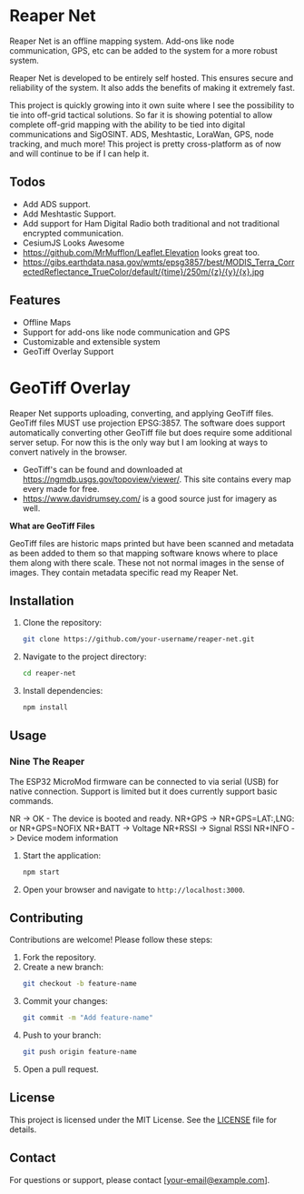 # Reaper Net

Reaper Net is an offline mapping system. Add-ons like node communication, GPS, etc can be added to the system for a more robust system.

Reaper Net is developed to be entirely self hosted. This ensures secure and reliability of the system. It also adds the benefits
of making it extremely fast.

This project is quickly growing into it own suite where I see the possibility to tie into off-grid tactical solutions. So far it is showing potential
to allow complete off-grid mapping with the ability to be tied into digital communications and SigOSINT. ADS, Meshtastic, LoraWan, GPS, node tracking,
and much more! This project is pretty cross-platform as of now and will continue to be if I can help it.

## Todos

-   Add ADS support.
-   Add Meshtastic Support.
-   Add support for Ham Digital Radio both traditional and not traditional encrypted communication.
-   CesiumJS Looks Awesome
-   https://github.com/MrMufflon/Leaflet.Elevation looks great too.
-   https://gibs.earthdata.nasa.gov/wmts/epsg3857/best/MODIS_Terra_CorrectedReflectance_TrueColor/default/{time}/250m/{z}/{y}/{x}.jpg

## Features

-   Offline Maps
-   Support for add-ons like node communication and GPS
-   Customizable and extensible system
-   GeoTiff Overlay Support

# GeoTiff Overlay

Reaper Net supports uploading, converting, and applying GeoTiff files. GeoTiff files MUST use projection EPSG:3857.
The software does support automatically converting other GeoTiff file but does require some additional server setup.
For now this is the only way but I am looking at ways to convert natively in the browser.

-   GeoTiff's can be found and downloaded at https://ngmdb.usgs.gov/topoview/viewer/. This site contains every map every made for free.
-   https://www.davidrumsey.com/ is a good source just for imagery as well.

**What are GeoTiff Files**

GeoTiff files are historic maps printed but have been scanned and metadata as been added to them so that mapping software knows where to place them
along with there scale. These not not normal images in the sense of images. They contain metadata specific read my Reaper Net.

## Installation

1. Clone the repository:
    ```bash
    git clone https://github.com/your-username/reaper-net.git
    ```
2. Navigate to the project directory:
    ```bash
    cd reaper-net
    ```
3. Install dependencies:
    ```bash
    npm install
    ```

## Usage

### Nine The Reaper

The ESP32 MicroMod firmware can be connected to via serial (USB) for native connection. Support is limited but it does currently support basic
commands.

NR -> OK - The device is booted and ready.
NR+GPS -> NR+GPS=LAT:<lat>,LNG:<lng> or NR+GPS=NOFIX
NR+BATT -> Voltage
NR+RSSI -> Signal RSSI
NR+INFO -> Device modem information

1. Start the application:
    ```bash
    npm start
    ```
2. Open your browser and navigate to `http://localhost:3000`.

## Contributing

Contributions are welcome! Please follow these steps:

1. Fork the repository.
2. Create a new branch:
    ```bash
    git checkout -b feature-name
    ```
3. Commit your changes:
    ```bash
    git commit -m "Add feature-name"
    ```
4. Push to your branch:
    ```bash
    git push origin feature-name
    ```
5. Open a pull request.

## License

This project is licensed under the MIT License. See the [LICENSE](LICENSE) file for details.

## Contact

For questions or support, please contact [your-email@example.com].
